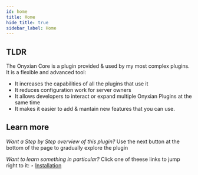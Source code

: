 ```yaml
---
id: home
title: Home
hide_title: true
sidebar_label: Home
---
```

## TLDR
The Onyxian Core is a plugin provided & used by my most complex plugins. It is a flexible and advanced tool:
- It increases the capabilities of all the plugins that use it
- It reduces configuration work for server owners
- It allows developers to interact or expand multiple Onyxian Plugins at the same time
- It makes it easier to add & mantain new features that you can use.


## Learn more
*Want a Step by Step overview of this plugin?*
Use the next button at the bottom of the page to gradually explore the plugin

*Want to learn something in particular?*
Click one of theese links to jump right to it:
‣ <a href="./installation">Installation</a><br/>
